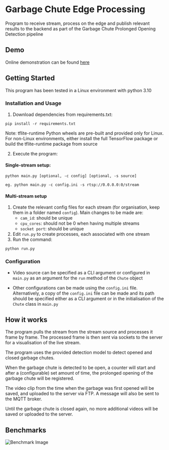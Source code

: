 # Garbage Chute Edge Processing

Program to receive stream, process on the edge and publish relevant results to the backend as part of the Garbage Chute Prolonged Opening Detection pipeline

## Demo

Online demonstration can be found [here](http://cs2.sg:5000/garbagechute/)

## Getting Started

This program has been tested in a Linux environment with python 3.10

### Installation and Usage

1. Download dependencies from requirements.txt:

```
pip install -r requirements.txt
```

Note: tflite-runtime Python wheels are pre-built and provided only for Linux. For non-Linux environments, either install the full TensorFlow package or build the tflite-runtime package from source

2. Execute the program:

#### Single-stream setup:
```
python main.py [optional, -c config] [optional, -s source]

eg. python main.py -c config.ini -s rtsp://0.0.0.0:0/stream
```

#### Multi-stream setup
1. Create the relevant config files for each stream (for organisation, keep them in a folder named `config`). Main changes to be made are:
    - `cam_id`: should be unique
    -  `cpu_cores`: should not be 0 when having multiple streams
    - `socket port`: should be unique
2. Edit `run.py` to create processes, each associated with one stream
3. Run the command:
```
python run.py
```

### Configuration

- Video source can be specified as a CLI argument or configured in `main.py` as an argument for the `run` method of the `Chute` object

- Other configurations can be made using the `config.ini` file. Alternatively, a copy of the `config.ini` file can be made and its path should be specified either as a CLI argument or in the initialisation of the `Chute` class in `main.py`

## How it works

The program pulls the stream from the stream source and processes it frame by frame. The processed frame is then sent via sockets to the server for a visualisation of the live stream.

The program uses the provided detection model to detect opened and closed garbage chutes.

When the garbage chute is detected to be open, a counter will start and after a (configurable) set amount of time, the prolonged opening of the garbage chute will be registered.

The video clip from the time when the garbage was first opened will be saved, and uploaded to the server via FTP. A message will also be sent to the MQTT broker.

Until the garbage chute is closed again, no more additional videos will be saved or uploaded to the server.

## Benchmarks

![Benchmark Image](data/assets/tflite_chute.png)
